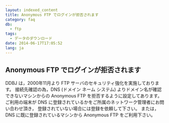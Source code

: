 ```yaml
---
layout: indexed_content
title: Anonymous FTP でログインが拒否されます
category: faq
db:
  - ftp
tags: 
  - データのダウンロード
date: 2014-06-17T17:05:52
lang: ja
---
```


## Anonymous FTP でログインが拒否されます

DDBJ は，2000年11月より FTP サーバのセキュリティ強化を実施しております。 接続先確認の為，DNS (ドメイン ネーム システム) よりドメイン名が確認できないマシンからの Anonymous FTP を拒否するように設定してあります。 ご利用の端末が DNS に登録されているかをご所属のネットワーク管理者にお問い合わせ頂き， 登録されていない場合には登録を依頼して下さい。 または，DNS に既に登録されているマシンから Anonymous FTP をご利用下さい。